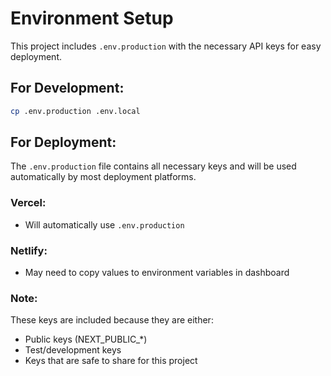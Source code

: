 # Environment Setup

This project includes `.env.production` with the necessary API keys for easy deployment.

## For Development:
```bash
cp .env.production .env.local
```

## For Deployment:
The `.env.production` file contains all necessary keys and will be used automatically by most deployment platforms.

### Vercel:
- Will automatically use `.env.production`

### Netlify:
- May need to copy values to environment variables in dashboard

### Note:
These keys are included because they are either:
- Public keys (NEXT_PUBLIC_*)
- Test/development keys
- Keys that are safe to share for this project
